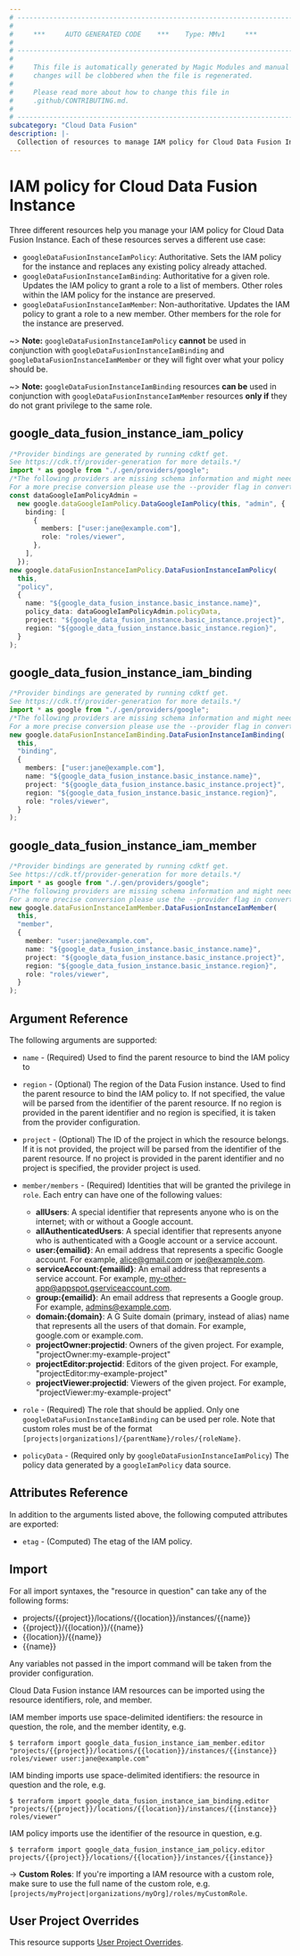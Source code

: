 ```yaml
---
# ----------------------------------------------------------------------------
#
#     ***     AUTO GENERATED CODE    ***    Type: MMv1     ***
#
# ----------------------------------------------------------------------------
#
#     This file is automatically generated by Magic Modules and manual
#     changes will be clobbered when the file is regenerated.
#
#     Please read more about how to change this file in
#     .github/CONTRIBUTING.md.
#
# ----------------------------------------------------------------------------
subcategory: "Cloud Data Fusion"
description: |-
  Collection of resources to manage IAM policy for Cloud Data Fusion Instance
---
```


# IAM policy for Cloud Data Fusion Instance

Three different resources help you manage your IAM policy for Cloud Data Fusion Instance. Each of these resources serves a different use case:

* `googleDataFusionInstanceIamPolicy`: Authoritative. Sets the IAM policy for the instance and replaces any existing policy already attached.
* `googleDataFusionInstanceIamBinding`: Authoritative for a given role. Updates the IAM policy to grant a role to a list of members. Other roles within the IAM policy for the instance are preserved.
* `googleDataFusionInstanceIamMember`: Non-authoritative. Updates the IAM policy to grant a role to a new member. Other members for the role for the instance are preserved.

\~> **Note:** `googleDataFusionInstanceIamPolicy` **cannot** be used in conjunction with `googleDataFusionInstanceIamBinding` and `googleDataFusionInstanceIamMember` or they will fight over what your policy should be.

\~> **Note:** `googleDataFusionInstanceIamBinding` resources **can be** used in conjunction with `googleDataFusionInstanceIamMember` resources **only if** they do not grant privilege to the same role.

## google\_data\_fusion\_instance\_iam\_policy

```typescript
/*Provider bindings are generated by running cdktf get.
See https://cdk.tf/provider-generation for more details.*/
import * as google from "./.gen/providers/google";
/*The following providers are missing schema information and might need manual adjustments to synthesize correctly: google.
For a more precise conversion please use the --provider flag in convert.*/
const dataGoogleIamPolicyAdmin =
  new google.dataGoogleIamPolicy.DataGoogleIamPolicy(this, "admin", {
    binding: [
      {
        members: ["user:jane@example.com"],
        role: "roles/viewer",
      },
    ],
  });
new google.dataFusionInstanceIamPolicy.DataFusionInstanceIamPolicy(
  this,
  "policy",
  {
    name: "${google_data_fusion_instance.basic_instance.name}",
    policy_data: dataGoogleIamPolicyAdmin.policyData,
    project: "${google_data_fusion_instance.basic_instance.project}",
    region: "${google_data_fusion_instance.basic_instance.region}",
  }
);

```

## google\_data\_fusion\_instance\_iam\_binding

```typescript
/*Provider bindings are generated by running cdktf get.
See https://cdk.tf/provider-generation for more details.*/
import * as google from "./.gen/providers/google";
/*The following providers are missing schema information and might need manual adjustments to synthesize correctly: google.
For a more precise conversion please use the --provider flag in convert.*/
new google.dataFusionInstanceIamBinding.DataFusionInstanceIamBinding(
  this,
  "binding",
  {
    members: ["user:jane@example.com"],
    name: "${google_data_fusion_instance.basic_instance.name}",
    project: "${google_data_fusion_instance.basic_instance.project}",
    region: "${google_data_fusion_instance.basic_instance.region}",
    role: "roles/viewer",
  }
);

```

## google\_data\_fusion\_instance\_iam\_member

```typescript
/*Provider bindings are generated by running cdktf get.
See https://cdk.tf/provider-generation for more details.*/
import * as google from "./.gen/providers/google";
/*The following providers are missing schema information and might need manual adjustments to synthesize correctly: google.
For a more precise conversion please use the --provider flag in convert.*/
new google.dataFusionInstanceIamMember.DataFusionInstanceIamMember(
  this,
  "member",
  {
    member: "user:jane@example.com",
    name: "${google_data_fusion_instance.basic_instance.name}",
    project: "${google_data_fusion_instance.basic_instance.project}",
    region: "${google_data_fusion_instance.basic_instance.region}",
    role: "roles/viewer",
  }
);

```

## Argument Reference

The following arguments are supported:

*   `name` - (Required) Used to find the parent resource to bind the IAM policy to

*   `region` - (Optional) The region of the Data Fusion instance.
    Used to find the parent resource to bind the IAM policy to. If not specified,
    the value will be parsed from the identifier of the parent resource. If no region is provided in the parent identifier and no
    region is specified, it is taken from the provider configuration.

*   `project` - (Optional) The ID of the project in which the resource belongs.
    If it is not provided, the project will be parsed from the identifier of the parent resource. If no project is provided in the parent identifier and no project is specified, the provider project is used.

*   `member/members` - (Required) Identities that will be granted the privilege in `role`.
    Each entry can have one of the following values:
    * **allUsers**: A special identifier that represents anyone who is on the internet; with or without a Google account.
    * **allAuthenticatedUsers**: A special identifier that represents anyone who is authenticated with a Google account or a service account.
    * **user:{emailid}**: An email address that represents a specific Google account. For example, alice@gmail.com or joe@example.com.
    * **serviceAccount:{emailid}**: An email address that represents a service account. For example, my-other-app@appspot.gserviceaccount.com.
    * **group:{emailid}**: An email address that represents a Google group. For example, admins@example.com.
    * **domain:{domain}**: A G Suite domain (primary, instead of alias) name that represents all the users of that domain. For example, google.com or example.com.
    * **projectOwner:projectid**: Owners of the given project. For example, "projectOwner:my-example-project"
    * **projectEditor:projectid**: Editors of the given project. For example, "projectEditor:my-example-project"
    * **projectViewer:projectid**: Viewers of the given project. For example, "projectViewer:my-example-project"

*   `role` - (Required) The role that should be applied. Only one
    `googleDataFusionInstanceIamBinding` can be used per role. Note that custom roles must be of the format
    `[projects|organizations]/{parentName}/roles/{roleName}`.

*   `policyData` - (Required only by `googleDataFusionInstanceIamPolicy`) The policy data generated by
    a `googleIamPolicy` data source.

## Attributes Reference

In addition to the arguments listed above, the following computed attributes are
exported:

* `etag` - (Computed) The etag of the IAM policy.

## Import

For all import syntaxes, the "resource in question" can take any of the following forms:

* projects/{{project}}/locations/{{location}}/instances/{{name}}
* {{project}}/{{location}}/{{name}}
* {{location}}/{{name}}
* {{name}}

Any variables not passed in the import command will be taken from the provider configuration.

Cloud Data Fusion instance IAM resources can be imported using the resource identifiers, role, and member.

IAM member imports use space-delimited identifiers: the resource in question, the role, and the member identity, e.g.

```console
$ terraform import google_data_fusion_instance_iam_member.editor "projects/{{project}}/locations/{{location}}/instances/{{instance}} roles/viewer user:jane@example.com"
```

IAM binding imports use space-delimited identifiers: the resource in question and the role, e.g.

```console
$ terraform import google_data_fusion_instance_iam_binding.editor "projects/{{project}}/locations/{{location}}/instances/{{instance}} roles/viewer"
```

IAM policy imports use the identifier of the resource in question, e.g.

```console
$ terraform import google_data_fusion_instance_iam_policy.editor projects/{{project}}/locations/{{location}}/instances/{{instance}}
```

\-> **Custom Roles**: If you're importing a IAM resource with a custom role, make sure to use the
full name of the custom role, e.g. `[projects/myProject|organizations/myOrg]/roles/myCustomRole`.

## User Project Overrides

This resource supports [User Project Overrides](https://registry.terraform.io/providers/hashicorp/google/latest/docs/guides/provider_reference#user_project_override).
